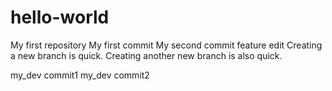# hello-world
My  first repository
My first commit
My second commit
feature edit
Creating a new branch is quick.
Creating another new branch is also quick.

my_dev commit1
my_dev commit2